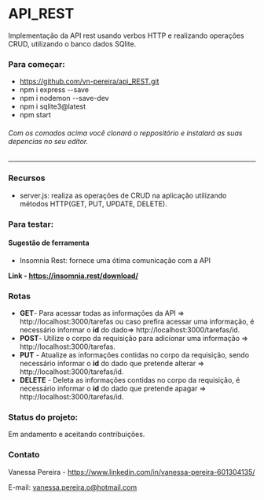 # API_REST
Implementação da API rest usando verbos HTTP e realizando operações CRUD, utilizando o banco dados SQlite.

### Para começar:
- https://github.com/vn-pereira/api_REST.git
- npm i express --save
- npm i nodemon --save-dev
- npm i sqlite3@latest
- npm start

###### Com os comados acima você clonará o reppositório e instalará as suas depencias no seu editor.
------------

### Recursos
- server.js: realiza as operações de CRUD na aplicação utilizando métodos HTTP(GET, PUT, UPDATE, DELETE).

### Para testar:
####  Sugestão de ferramenta
- Insomnia Rest: fornece uma ótima comunicação com a API

**Link - https://insomnia.rest/download/**

### Rotas
- **GET**- Para acessar todas as informações da API => http://localhost:3000/tarefas ou caso prefira acessar uma informação, é necessário informar o **id** do dado=> http://localhost:3000/tarefas/id.
- **POST**- Utilize o corpo da requisição para adicionar uma informação => http://localhost:3000/tarefas.
- **PUT** - Atualize as informações contidas no corpo da requisição, sendo necessário informar o **id** do dado que pretende alterar =>  http://localhost:3000/tarefas/id.
- **DELETE** - Deleta as informações contidas no corpo da requisição, é necessário informar o **id** do dado que pretende apagar =>  http://localhost:3000/tarefas/id.

### Status do projeto:
Em andamento e aceitando contribuições.

### Contato
Vanessa Pereira - https://www.linkedin.com/in/vanessa-pereira-601304135/

E-mail: vanessa.pereira.o@hotmail.com